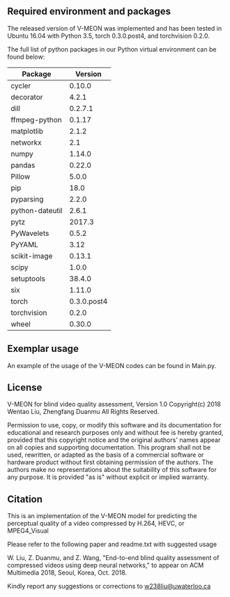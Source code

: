 ## Required environment and packages

The released version of V-MEON was implemented and has been tested in Ubuntu 16.04 with Python 3.5, torch 0.3.0.post4, and torchvision 0.2.0.

The full list of python packages in our Python virtual environment can be found below:

Package        | Version
---------------| -----------
cycler         | 0.10.0
decorator      | 4.2.1
dill           | 0.2.7.1
ffmpeg-python  | 0.1.17
matplotlib     | 2.1.2
networkx       | 2.1
numpy          | 1.14.0
pandas         | 0.22.0
Pillow         | 5.0.0
pip            | 18.0
pyparsing      | 2.2.0
python-dateutil| 2.6.1
pytz           | 2017.3
PyWavelets     | 0.5.2
PyYAML         | 3.12
scikit-image   | 0.13.1
scipy          | 1.0.0
setuptools     | 38.4.0
six            | 1.11.0
torch          | 0.3.0.post4
torchvision    | 0.2.0
wheel          | 0.30.0

## Exemplar usage

An example of the usage of the V-MEON codes can be found in Main.py.

## License

V-MEON for blind video quality assessment, Version 1.0
Copyright(c) 2018 Wentao Liu, Zhengfang Duanmu
All Rights Reserved.

Permission to use, copy, or modify this software and its documentation
for educational and research purposes only and without fee is hereby
granted, provided that this copyright notice and the original authors'
names appear on all copies and supporting documentation. This program
shall not be used, rewritten, or adapted as the basis of a commercial
software or hardware product without first obtaining permission of the
authors. The authors make no representations about the suitability of
this software for any purpose. It is provided "as is" without explicit
or implied warranty.

## Citation

This is an implementation of the V-MEON model for predicting the
perceptual quality of a video compressed by H.264, HEVC, or MPEG4_Visual

Please refer to the following paper and readme.txt with suggested usage

W. Liu, Z. Duanmu, and Z. Wang, "End-to-end blind quality assessment
of compressed videos using deep neural networks," to appear on
ACM Multimedia 2018, Seoul, Korea, Oct. 2018.

Kindly report any suggestions or corrections to w238liu@uwaterloo.ca
